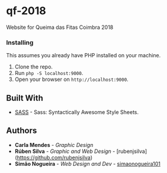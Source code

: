 # qf-2018
Website for Queima das Fitas Coimbra 2018

### Installing

This assumes you already have PHP installed on your machine.

1. Clone the repo.
1. Run `php -S localhost:9000`.
1. Open your browser on `http://localhost:9000`.

## Built With

* [SASS](https://sass-lang.com/) - Sass: Syntactically Awesome Style Sheets.

## Authors

* **Carla Mendes** - *Graphic Design*
* **Rúben Silva** - *Graphic and Web Design* - [rubenjsilva] (https://github.com/rubenjsilva)
* **Simão Nogueira** - *Web Design and Dev* - [simaonogueira101](https://github.com/simaonogueira101)
